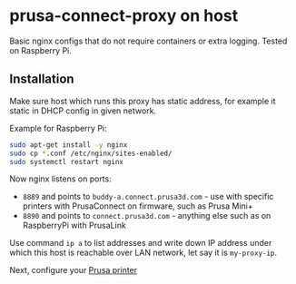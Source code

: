 # prusa-connect-proxy on host

Basic nginx configs that do not require containers or extra logging.
Tested on Raspberry Pi.

## Installation

Make sure host which runs this proxy has static address, for example it static
in DHCP config in given network.

Example for Raspberry Pi:

```bash
sudo apt-get install -y nginx
sudo cp *.conf /etc/nginx/sites-enabled/
sudo systemctl restart nginx
```

Now nginx listens on ports:

- `8889` and points to `buddy-a.connect.prusa3d.com` - use with specific
  printers with PrusaConnect on firmware, such as Prusa Mini+
- `8890` and points to `connect.prusa3d.com` - anything else such as on
  RaspberryPi with PrusaLink

Use command `ip a` to list addresses and write down IP address under which this
host is reachable over LAN network, let say it is `my-proxy-ip`.

Next, configure your [Prusa printer](../README.md)

